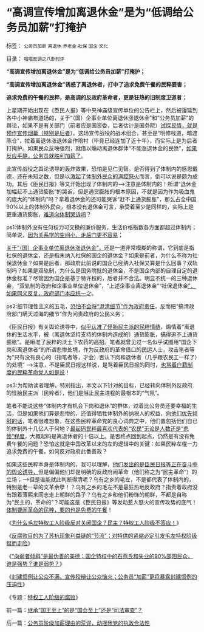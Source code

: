 # “高调宣传增加离退休金”是为“低调给公务员加薪”打掩护

标签： `公务员加薪` `离退休` `养老金` `社保` `国企` `文化` 

目录： `唱唱反调之八卦时评`

**“高调宣传增加离退休金”是为“低调给公务员加薪”打掩护；**

**“高调宣传增加离退休金”诱惑了离退休者，打中了追求免费午餐的民粹要害；**

**追求免费的午餐的民粹，是高调的反政府革命者，更是狂热的旧制度卫道者**；

上星期开始出现在《臣民人报》等中央神庙级宣传单位的公告栏上，然后被漫延到各中小神庙布道场的，关于“（国）企事业单位离退休涨退休金”和“公务员加薪”的舆论，如果不是有关部门（前者应是国资委，后者估计是国务院）[试探民情，就是预作宣传烟幕（特别是后者](../../../2013/1/6/粉丝的恭维不及共勉的同道，文字狱的政治意义.md)）。这场宣传战役的战术组合，甚至是“明修栈道，暗渡陈仓”，拉着离退休涨退休金作陪衬（毕竟已经连加了近十年），而实际上是为后者打掩护。如果民众反映强烈，就借以煽动离退休群体“不能涨退休金的民愤”，[如果反应平静，公务员就胜利加薪了](../../../2009/8/1/特权二八定律，特权总令社会负担最大化.md)。

此宣传战役之舆论诱导的轰炸效果，恐怕是见仁见智。是否得到了体制内的感恩戴德，还在未知之数，但是以[激起了体制外民众的满腔怒火](../../../2013/9/5/专制共同体的体制内外不可调和的矛盾和犬牙交错；.md)而言，倒可以说是颇为成功。其后《臣民日报》等又开始出现了体制内的——>注意是体制内的！所谓“退休金加幅赶不上通货膨胀”的哭诉，但是通货膨胀的根本原因，不就是因为作为吸血鬼的庞大的“体制内”吗？拿着退休金的还可能哭诉“赶不上通货膨胀”，那么占全中国90%以上的体制外民众，根本没有退休金可言，承受着至少是同样的，实际上是更重通货膨胀，[难道向体制哭诉吗](../../../2012/7/4/“国民收入倍增计划”本质是“寻租腐败定律”.md)？

ps1:体制外没有任何权力可交换的廉价服务，生活价格指数各方面都超过体制内；简单说，[因为关系学的空间小，走后门更不容易](../../../2012/3/20/真正的官场灰色收入不是“以权谋私”.md)；

[关于“（国）企事业单位离退休涨退休金”，](../../../2014/1/11/封建惯例让公众不满，宣传狡辩让公众恼火.md)还是一道非常模糊的称谓，它到底是指社保的退休金，还是指未纳入社保的国企的退休金？如果是前者，为什么不称为社保退休金？如果是后者，那政府此前说的国企已经纳入社保又算是什么回事？双轨制吗？如果是双轨制，为什么是国务院批的退休金，不是国企内部的自理自定的退休金标准？尽管因为国企是基于特许权的，后者并不合法。明显不统一的三种退休金，“双轨制的政府和企事业单位退休金”，“上述企事业离退休金”“社保退休金[”，如果同义反复，政府部门本应统一](../../../2013/11/23/社保被改革的唯一原因，只因为破产，及奥巴马的民粹新政.md)之。

ps2:细节理性主义的五毛，[恐怕不会将“澄清细节”作为政府责任](../../../2012/5/6/真实细节的乌托邦，现实污点的放大镜；.md)，反而把“搞清政府部门瞒天过海的细节”作为问责政府的公民义务；

《臣民日报》有关舆论诱导中，[似乎认准了怪胎民主派的民粹情结](../../../2010/10/21/民主斗士的民主素质太差了.md)，煽情着“离退休的生活水平，被（离退休坚持支持的体制内造成的）通货膨胀，搞得追不上通货膨胀”。是瞅准了民粹的沃土下农药的高招。笔者就曾见过一名似乎试图用“国企下岗和离退休者”的所谓悲惨处境，作为反政府的革命借口的民运人士，攻击笔者等为“只有没有良心的（指笔者等，才会）否认下岗和退休者（几乎跟农民工一样了）的处境”
——>注意，不是臣民日报这样说，是骂着臣民日报的同时，[也骂着户籍制度的民粹革命党人如是说](../../../2010/5/27/义务教育产业化，反户籍福利造福了谁.md)！

ps3:为帮助读者理解，特别指出，本文以下针对的目标，已经转向体制外反政府的怪胎民主派（民粹者），他们是阻止民主进程的最根本的“气氛”。

笔者不能说这些“体制内才有机会下岗和退休”的群体，过着比公务员还要幸福的生活，但是如果他们算是悲惨的，还值得牺牲体制外的纳税人的权益，[向他们优先倾斜的话](../../../2009/9/3/穷穷相报何时了！弱者知多少！.md)，笔者很难想象，在这些民粹革命党的良心词典之中，他们置包括他们自已的体制外十几亿人于何地？[最起码民粹最喜欢代表的“农民”无论是人数还是“悲惨”程度](../../../2009/8/31/以农村名义的人士代表了谁的利益？.md)，大概起码是离退休者的十倍以上。是否终点回到起点，仍然是有没有免费午餐的问题？恐怕这就是中国改革以来的左的逻辑中的关键：如果民粹左棍一力追求免费的午餐，如何反对政府此番善政？

如果这些民粹本身是体制内的，我可以理解，[他们发出的是臣民日报等正在奋斗中的舆论诱导，](../../../2012/3/27/骂，扣帽子，偷换概念.md)但是偏偏他们却是明确的反政府闹革命（他们称之为“民主革命”）的立场；——>但是谁能就此判断得清呢？乌有之乡的毛左，不是都代表了体制内的，特别是老一辈的文革余孽！？乌有之乡的毛左不是最狂热地反政府？指责着政府没有跟着薄熙来同志走上朝鲜的路子？乌有之乡和他们粉饰的朝鲜，不都是自称为“民主的，革命的”？可能这是《臣民日报》等发动惹人怒火的宣传攻势的底气！[体制要闹革命的民粹，要的也是免费的午餐](../../../2013/12/23/宣传不能制造愚民，政府本身就是愚民所缔造.md)！

《[为什么毛左特权工人阶级反对关闭国企？民主？特权工人阶级不答应！](../../../2012/8/31/让民主滚开！特权工人阶级不答应！.md)》

《[反腐败目的为了苏杭现象利益链的“节流”；对特供的紧缩必定引发毛左特权阶级铤而走险](../../../2013/2/4/反腐败&quot;节流&quot;或致极左“闹革命”，里根主义远水难救旧火.md)》

《[“向弱者倾斜”是最伪善的美德；国企特权中的石燕氏和失业的90%邵阳民众，谁是强势？谁是弱势？](../../../2012/8/31/“向弱者倾斜”是最伪善的美德.md)》

《[封建惯例让公众不满，宣传狡辩让公众恼火；公务员“加薪”更将暴露封建惯例的压迫性](../../../2014/1/11/封建惯例让公众不满，宣传狡辩让公众恼火.md)》

《专题：[特权工人阶级的腐败](../../../2010/10/2/特权工人阶级的腐败.md)》



前一篇：[继承“国王至上”的是“国会至上”还是“司法审查”？](../../../2014/1/19/继承“国王至上”的是“国会至上”还是“司法审查”？.md)

后一篇：[公务员阶级加薪理由的荒谬，动摇我党的执政合法性](../../../2014/1/20/公务员阶级加薪理由的荒谬，动摇我党的执政合法性.md)